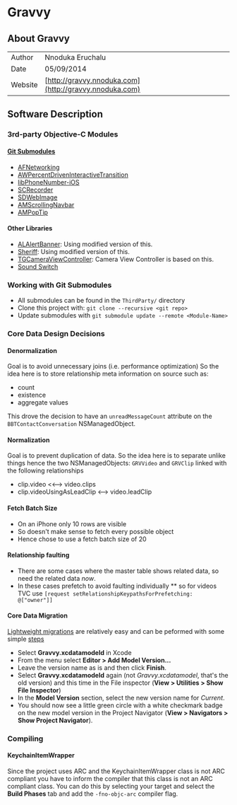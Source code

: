 # Gravvy

## About Gravvy
|         |                                                        |
| ------- | ------------------------------------------------------ |
| Author  | Nnoduka Eruchalu                                       |
| Date    | 05/09/2014                                             |
| Website | [http://gravvy.nnoduka.com](http://gravvy.nnoduka.com) |


## Software Description
### 3rd-party Objective-C Modules

#### [Git Submodules](http://git-scm.com/book/en/v2/Git-Tools-Submodules)
* [AFNetworking](https://github.com/AFNetworking/AFNetworking)
* [AWPercentDrivenInteractiveTransition](https://github.com/MrAlek/AWPercentDrivenInteractiveTransition)
* [libPhoneNumber-iOS](http://github.com/iziz/libPhoneNumber-iOS)
* [SCRecorder](https://github.com/rFlex/SCRecorder)
* [SDWebImage](https://github.com/rs/SDWebImage)
* [AMScrollingNavbar](https://github.com/andreamazz/AMScrollingNavbar)
* [AMPopTip](https://github.com/andreamazz/AMPopTip)

#### Other Libraries
* [ALAlertBanner](https://github.com/alobi/ALAlertBanner): Using modified version of this.
* [Sheriff](https://github.com/gemr/sheriff): Using modified version of this.
* [TGCameraViewController](https://github.com/tdginternet/TGCameraViewController): Camera View Controller is based on this.
* [Sound Switch](http://sharkfood.com/content/Developers/content/Sound%20Switch/)

### Working with Git Submodules
* All submodules can be found in the `ThirdParty/` directory
* Clone this project with: `git clone --recursive <git repo>`
* Update submodules with `git submodule update --remote <Module-Name>`

### Core Data Design Decisions
#### Denormalization
Goal is to avoid unnecessary joins (i.e. performance optimization)
So the idea here is to store relationship meta information on source such as:
* count
* existence
* aggregate values

This drove the decision to have an `unreadMessageCount` attribute on the 
`BBTContactConversation` NSManagedObject.

#### Normalization
Goal is to prevent duplication of data.
So the idea here is to separate unlike things hence the two NSManagedObjects:
`GRVVideo` and `GRVClip` linked with the following relationships
* clip.video <<--> video.clips
* clip.videoUsingAsLeadClip <--> video.leadClip

#### Fetch Batch Size
* On an iPhone only 10 rows are visible 
* So doesn't make sense to fetch every possible object
* Hence chose to use a fetch batch size of 20

#### Relationship faulting
* There are some cases where the master table shows related data, so need the related data *now*.
* In these cases prefetch to avoid faulting individually
  ** so for videos TVC use `[request setRelationshipKeypathsForPrefetching: @["owner"]]`

#### Core Data Migration
[Lightweight migrations][lightweight-migrations-ref] are relatively easy and 
can be peformed with some simple [steps][migrations-how-to]

* Select **Gravvy.xcdatamodeld** in Xcode
* From the menu select **Editor > Add Model Version...**
* Leave the version name as is and then click **Finish**.
* Select **Gravvy.xcdatamodeld** again (not _Gravvy.xcdatamodel_, that's the old
  version) and this time in the File inspector (**View > Utilities > Show File Inspector**)
* In the **Model Version** section, select the new version name for _Current_.
* You should now see a little green circle with a white checkmark badge on
  the new model version in the Project Navigator (**View > Navigators > Show Project Navigator**).

[lightweight-migrations-ref]: https://developer.apple.com/library/mac/documentation/Cocoa/Conceptual/CoreDataVersioning/Articles/vmLightweightMigration.html#//apple_ref/doc/uid/TP40004399-CH4-SW1
[migrations-how-to]: http://www.raywenderlich.com/27657/how-to-perform-a-lightweight-core-data-migration

### Compiling
#### KeychainItemWrapper
Since the project uses ARC and the KeychainItemWrapper class is not ARC 
compliant you have to inform the compiler that this class is not an ARC
compliant class. You can do this by selecting your target and select the **Build
Phases** tab and add the `-fno-objc-arc` compiler flag.